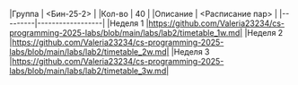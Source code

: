 |Группа   |    <Бин-25-2>    |
|Кол-во   |        40        |
|Описание | <Расписание пар> |
|---------|------------------|
|Неделя 1 |https://github.com/Valeria23234/cs-programming-2025-labs/blob/main/labs/lab2/timetable_1w.md|
|Неделя 2 |https://github.com/Valeria23234/cs-programming-2025-labs/blob/main/labs/lab2/timetable_2w.md|
|Неделя 3 |https://github.com/Valeria23234/cs-programming-2025-labs/blob/main/labs/lab2/timetable_3w.md|
